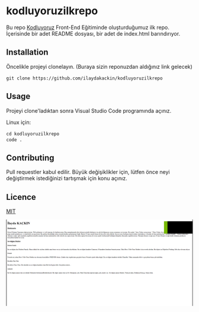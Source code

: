 # kodluyoruzilkrepo
Bu repo [Kodluyoruz](https://kodluyoruz.org/) Front-End Eğitiminde oluşturduğumuz ilk repo. İçerisinde bir adet README dosyası, bir adet de index.html barındırıyor.

## Installation
Öncelikle projeyi clonelayın. (Buraya sizin reponuzdan aldığınız link gelecek)

```
git clone https://github.com/ilaydakackin/kodluyoruzilkrepo
```

## Usage
Projeyi clone'ladıktan sonra Visual Studio Code programında açınız.

Linux için:

```
cd kodluyoruzilkrepo
code .
```

## Contributing
Pull requestler kabul edilir. Büyük değişiklikler için, lütfen önce neyi değiştirmek istediğinizi tartışmak için konu açınız.

## Licence

[MIT](/LICENSE)

![Index.html](/screenshot-1.png)